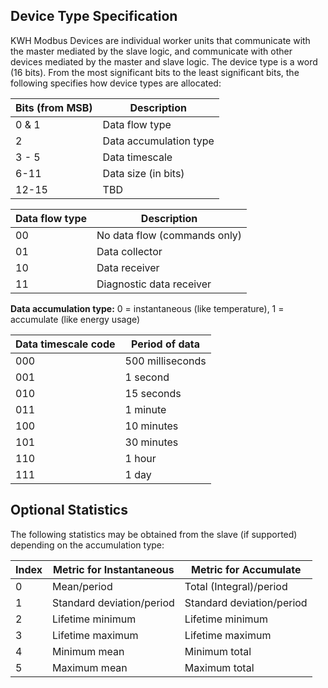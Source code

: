 ## Device Type Specification

KWH Modbus Devices are individual worker units that communicate with the master mediated by the slave logic, and communicate with other devices mediated by the master and slave logic. The device type is a word (16 bits). From the most significant bits to the least significant bits, the following specifies how device types are allocated:

| Bits (from MSB) | Description            |
| --------------- | ---------------------- |
| 0 & 1           | Data flow type         |
| 2               | Data accumulation type |
| 3 - 5           | Data timescale         |
| 6-11            | Data size (in bits)    |
| 12-15           | TBD                    |

| Data flow type | Description                  |
| -------------- | ---------------------------- |
| 00             | No data flow (commands only) |
| 01             | Data collector               |
| 10             | Data receiver                |
| 11             | Diagnostic data receiver     |

**Data accumulation type:** 0 = instantaneous (like temperature), 1 = accumulate (like energy usage)

| Data timescale code | Period of data   |
| ------------------- | ---------------- |
| 000                 | 500 milliseconds |
| 001                 | 1 second         |
| 010                 | 15 seconds       |
| 011                 | 1 minute         |
| 100                 | 10 minutes       |
| 101                 | 30 minutes       |
| 110                 | 1 hour           |
| 111                 | 1 day            |

## Optional Statistics

The following statistics may be obtained from the slave (if supported) depending on the accumulation type:

| **Index** | **Metric for Instantaneous** | **Metric for Accumulate** |
| --------- | ---------------------------- | ------------------------- |
| 0         | Mean/period                  | Total (Integral)/period   |
| 1         | Standard deviation/period    | Standard deviation/period |
| 2         | Lifetime minimum             | Lifetime minimum          |
| 3         | Lifetime maximum             | Lifetime maximum          |
| 4         | Minimum mean                 | Minimum total             |
| 5         | Maximum mean                 | Maximum total             |

